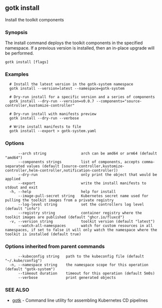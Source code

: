 ## gotk install

Install the toolkit components

### Synopsis

The install command deploys the toolkit components in the specified namespace.
If a previous version is installed, then an in-place upgrade will be performed.

```
gotk install [flags]
```

### Examples

```
  # Install the latest version in the gotk-system namespace
  gotk install --version=latest --namespace=gotk-system

  # Dry-run install for a specific version and a series of components
  gotk install --dry-run --version=v0.0.7 --components="source-controller,kustomize-controller"

  # Dry-run install with manifests preview 
  gotk install --dry-run --verbose

  # Write install manifests to file 
  gotk install --export > gotk-system.yaml

```

### Options

```
      --arch string                arch can be amd64 or arm64 (default "amd64")
      --components strings         list of components, accepts comma-separated values (default [source-controller,kustomize-controller,helm-controller,notification-controller])
      --dry-run                    only print the object that would be applied
      --export                     write the install manifests to stdout and exit
  -h, --help                       help for install
      --image-pull-secret string   Kubernetes secret name used for pulling the toolkit images from a private registry
      --log-level string           set the controllers log level (default "info")
      --registry string            container registry where the toolkit images are published (default "ghcr.io/fluxcd")
  -v, --version string             toolkit version (default "latest")
      --watch-all-namespaces       watch for custom resources in all namespaces, if set to false it will only watch the namespace where the toolkit is installed (default true)
```

### Options inherited from parent commands

```
      --kubeconfig string   path to the kubeconfig file (default "~/.kube/config")
  -n, --namespace string    the namespace scope for this operation (default "gotk-system")
      --timeout duration    timeout for this operation (default 5m0s)
      --verbose             print generated objects
```

### SEE ALSO

* [gotk](gotk.md)	 - Command line utility for assembling Kubernetes CD pipelines

